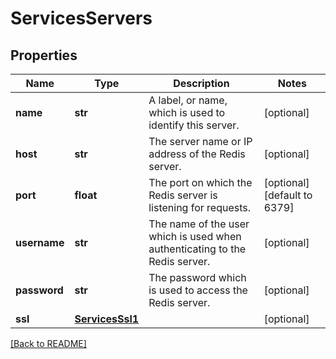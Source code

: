 # ServicesServers


## Properties

Name | Type | Description | Notes
------------ | ------------- | ------------- | -------------
**name** | **str** | A label, or name, which is used to identify this server.  | [optional] 
**host** | **str** | The server name or IP address of the Redis server.  | [optional] 
**port** | **float** | The port on which the Redis server is listening for requests.  | [optional] [default to 6379]
**username** | **str** | The name of the user which is used when authenticating to the Redis server.  | [optional] 
**password** | **str** | The password which is used to access the Redis server.  | [optional] 
**ssl** | [**ServicesSsl1**](ServicesSsl1.md) |  | [optional] 

[[Back to README]](../README.md)



